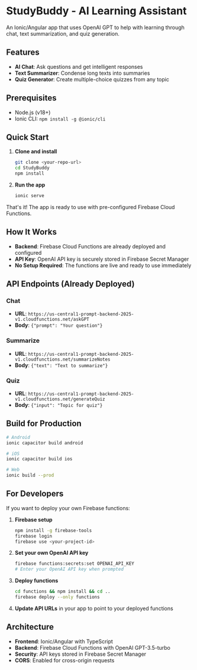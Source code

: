 # StudyBuddy - AI Learning Assistant

An Ionic/Angular app that uses OpenAI GPT to help with learning through chat, text summarization, and quiz generation.

## Features

- **AI Chat**: Ask questions and get intelligent responses
- **Text Summarizer**: Condense long texts into summaries
- **Quiz Generator**: Create multiple-choice quizzes from any topic

## Prerequisites

- Node.js (v18+)
- Ionic CLI: `npm install -g @ionic/cli`

## Quick Start

1. **Clone and install**
   ```bash
   git clone <your-repo-url>
   cd StudyBuddy
   npm install
   ```

2. **Run the app**
   ```bash
   ionic serve
   ```

That's it! The app is ready to use with pre-configured Firebase Cloud Functions.

## How It Works

- **Backend**: Firebase Cloud Functions are already deployed and configured
- **API Key**: OpenAI API key is securely stored in Firebase Secret Manager
- **No Setup Required**: The functions are live and ready to use immediately

## API Endpoints (Already Deployed)

### Chat
- **URL**: `https://us-central1-prompt-backend-2025-v1.cloudfunctions.net/askGPT`
- **Body**: `{"prompt": "Your question"}`

### Summarize
- **URL**: `https://us-central1-prompt-backend-2025-v1.cloudfunctions.net/summarizeNotes`
- **Body**: `{"text": "Text to summarize"}`

### Quiz
- **URL**: `https://us-central1-prompt-backend-2025-v1.cloudfunctions.net/generateQuiz`
- **Body**: `{"input": "Topic for quiz"}`

## Build for Production

```bash
# Android
ionic capacitor build android

# iOS  
ionic capacitor build ios

# Web
ionic build --prod
```

## For Developers

If you want to deploy your own Firebase functions:

1. **Firebase setup**
   ```bash
   npm install -g firebase-tools
   firebase login
   firebase use <your-project-id>
   ```

2. **Set your own OpenAI API key**
   ```bash
   firebase functions:secrets:set OPENAI_API_KEY
   # Enter your OpenAI API key when prompted
   ```

3. **Deploy functions**
   ```bash
   cd functions && npm install && cd ..
   firebase deploy --only functions
   ```

4. **Update API URLs** in your app to point to your deployed functions

## Architecture

- **Frontend**: Ionic/Angular with TypeScript
- **Backend**: Firebase Cloud Functions with OpenAI GPT-3.5-turbo
- **Security**: API keys stored in Firebase Secret Manager
- **CORS**: Enabled for cross-origin requests 